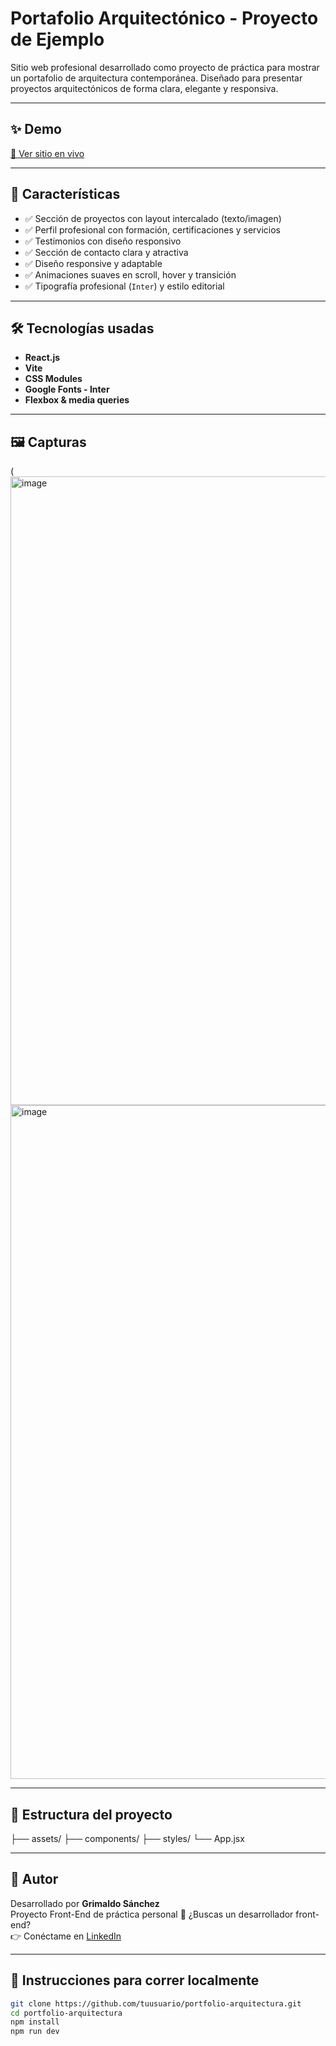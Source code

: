 # Portafolio Arquitectónico - Proyecto de Ejemplo

Sitio web profesional desarrollado como proyecto de práctica para mostrar un portafolio de arquitectura contemporánea. Diseñado para presentar proyectos arquitectónicos de forma clara, elegante y responsiva.

---

## ✨ Demo

[🔗 Ver sitio en vivo](https://portafolio-arquitecto-drab.vercel.app/) 

---

## 🧩 Características
- ✅ Sección de proyectos con layout intercalado (texto/imagen)
- ✅ Perfil profesional con formación, certificaciones y servicios
- ✅ Testimonios con diseño responsivo
- ✅ Sección de contacto clara y atractiva
- ✅ Diseño responsive y adaptable
- ✅ Animaciones suaves en scroll, hover y transición
- ✅ Tipografía profesional (`Inter`) y estilo editorial

---

## 🛠️ Tecnologías usadas

- **React.js**
- **Vite**
- **CSS Modules**
- **Google Fonts - Inter**
- **Flexbox & media queries**

---

## 🖼️ Capturas

(<img width="1905" height="1006" alt="image" src="https://github.com/user-attachments/assets/fa44a548-39cf-4661-8013-24b80f4b9baf" />
<img width="1904" height="1078" alt="image" src="https://github.com/user-attachments/assets/ca171536-f32b-466a-a3fe-d7b1a37675f4" />

---

## 📁 Estructura del proyecto

├── assets/
├── components/
├── styles/
└── App.jsx

---

## 👤 Autor

Desarrollado por **Grimaldo Sánchez**  
Proyecto Front-End de práctica personal
💼 ¿Buscas un desarrollador front-end?  
👉 Conéctame en [LinkedIn](www.linkedin.com/in/grimaldo-sanchez)

---

## 🚀 Instrucciones para correr localmente

```bash
git clone https://github.com/tuusuario/portfolio-arquitectura.git
cd portfolio-arquitectura
npm install
npm run dev
```

